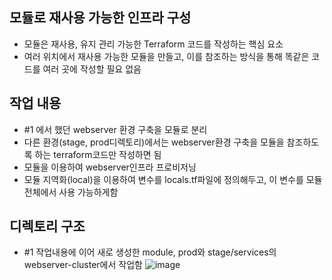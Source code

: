 ## 모듈로 재사용 가능한 인프라 구성 ##
- 모듈은 재사용, 유지 관리 가능한 Terraform 코드를 작성하는 핵심 요소
- 여러 위치에서 재사용 가능한 모듈을 만들고, 이를 참조하는 방식을 통해 똑같은 코드를 여러 곳에 작성할 필요 없음

## 작업 내용 ##
- #1 에서 했던 webserver 환경 구축을 모듈로 분리
- 다른 환경(stage, prod디렉토리)에서는 webserver환경 구축을 모듈을 참조하도록 하는 terraform코드만 작성하면 됨
- 모듈을 이용하여 webserver인프라 프로비저닝
- 모듈 지역화(local)을 이용하여 변수를 locals.tf파일에 정의해두고, 이 변수를 모듈 전체에서 사용 가능하게함

## 디렉토리 구조 ##
- #1 작업내용에 이어 새로 생성한 module, prod와 stage/services의 webserver-cluster에서 작업함
  ![image](https://github.com/AhnDo0/Terraform-test/assets/51705063/56203608-95e2-458e-a01d-c94ab476e5d0)
